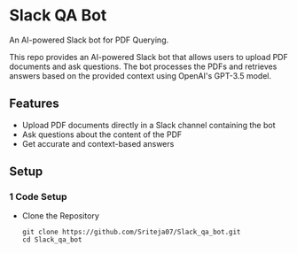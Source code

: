# Slack QA Bot
An AI-powered Slack bot for PDF Querying.

This repo provides an AI-powered Slack bot that allows users to upload PDF documents and ask questions. The bot processes the PDFs and retrieves answers based on the provided context using OpenAI's GPT-3.5 model.

## Features

- Upload PDF documents directly in a Slack channel containing the bot
- Ask questions about the content of the PDF
- Get accurate and context-based answers

## Setup

### 1 Code Setup
- Clone the Repository
  ```shell script
  git clone https://github.com/Sriteja07/Slack_qa_bot.git
  cd Slack_qa_bot
  ```

